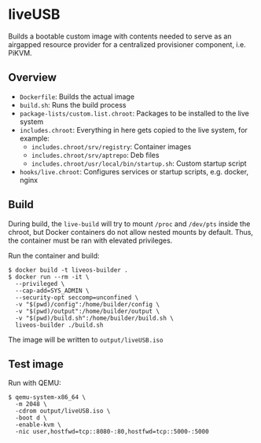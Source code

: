 # liveUSB

Builds a bootable custom image with contents needed to serve as an airgapped resource provider for a centralized provisioner component, i.e. PiKVM. 

## Overview

* `Dockerfile`: Builds the actual image
* `build.sh`: Runs the build process
* `package-lists/custom.list.chroot`: Packages to be installed to the live system
* `includes.chroot`: Everything in here gets copied to the live system, for example:
  * `includes.chroot/srv/registry`: Container images
  * `includes.chroot/srv/aptrepo`: Deb files
  * `includes.chroot/usr/local/bin/startup.sh`: Custom startup script
* `hooks/live.chroot`: Configures services or startup scripts, e.g. docker, nginx

## Build

During build, the `live-build` will try to mount `/proc` and `/dev/pts` inside the chroot, but Docker containers do not allow nested mounts by default. Thus, the container must be ran with elevated privileges.

Run the container and build:
```shell
$ docker build -t liveos-builder .
$ docker run --rm -it \
  --privileged \
  --cap-add=SYS_ADMIN \
  --security-opt seccomp=unconfined \
  -v "$(pwd)/config":/home/builder/config \
  -v "$(pwd)/output":/home/builder/output \
  -v "$(pwd)/build.sh":/home/builder/build.sh \
  liveos-builder ./build.sh
```

The image will be written to `output/liveUSB.iso`

## Test image

Run with QEMU:
```shell
$ qemu-system-x86_64 \
  -m 2048 \
  -cdrom output/liveUSB.iso \
  -boot d \
  -enable-kvm \
  -nic user,hostfwd=tcp::8080-:80,hostfwd=tcp::5000-:5000
```
